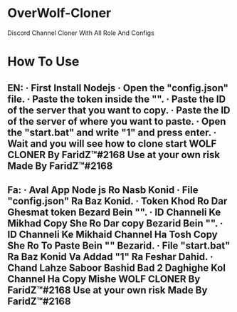 # OverWolf-Cloner
Discord Channel Cloner With All Role And Configs

# How To Use
EN:
· First Install Nodejs
· Open the "config.json" file.
· Paste the token inside the "".
· Paste the ID of the server that you want to copy.
· Paste the ID of the server of where you want to paste.
· Open the "start.bat" and write "1" and press enter.
· Wait and you will see how to clone start
WOLF CLONER By FaridZ™#2168
Use at your own risk
Made By FaridZ™#2168
--------------------------------------------------- 
Fa:
· Aval App Node js Ro Nasb Konid
· File "config.json" Ra Baz Konid.
· Token Khod Ro Dar Ghesmat token Bezard Bein "".
· ID Channeli Ke Mikhad Copy She Ro Dar copy Bezarid Bein "".
· ID Channeli Ke Mikhaid Channel Ha Tosh Copy She Ro To Paste Bein "" Bezarid.
· File "start.bat" Ra Baz Konid Va Addad "1" Ra Feshar Dahid.
· Chand Lahze Saboor Bashid Bad 2 Daghighe Kol Channel Ha Copy Mishe
WOLF CLONER By FaridZ™#2168
Use at your own risk
Made By FaridZ™#2168
--------------------------------------------------- 
